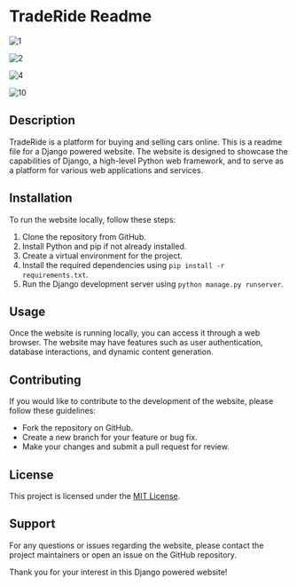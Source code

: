 # TradeRide Readme

![1](https://github.com/rymarksr/TradeRide/assets/87219469/1bf04b8b-5887-4950-9782-96e69cd92dfd)

![2](https://github.com/rymarksr/TradeRide/assets/87219469/9c3349c9-a0f3-45a4-a8fc-926c34518390)

![4](https://github.com/rymarksr/TradeRide/assets/87219469/e781815d-14d7-43e9-a2c6-3a9fc6b51225)

![10](https://github.com/rymarksr/TradeRide/assets/87219469/23469386-4ed4-4cf5-a124-a948c31ff163)


## Description
TradeRide is a platform for buying and selling cars online.
This is a readme file for a Django powered website. The website is designed to showcase the capabilities of Django, a high-level Python web framework, and to serve as a platform for various web applications and services.

## Installation
To run the website locally, follow these steps:
1. Clone the repository from GitHub.
2. Install Python and pip if not already installed.
3. Create a virtual environment for the project.
4. Install the required dependencies using `pip install -r requirements.txt`.
5. Run the Django development server using `python manage.py runserver`.

## Usage
Once the website is running locally, you can access it through a web browser. The website may have features such as user authentication, database interactions, and dynamic content generation.

## Contributing
If you would like to contribute to the development of the website, please follow these guidelines:
- Fork the repository on GitHub.
- Create a new branch for your feature or bug fix.
- Make your changes and submit a pull request for review.

## License
This project is licensed under the [MIT License](https://opensource.org/licenses/MIT).

## Support
For any questions or issues regarding the website, please contact the project maintainers or open an issue on the GitHub repository.

Thank you for your interest in this Django powered website!
